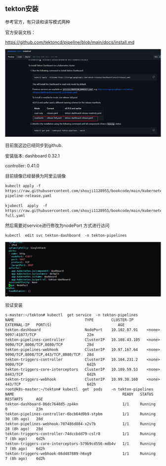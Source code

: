 ## tekton安装



参考官方，有只读和读写模式两种

官方安装文档： 

https://github.com/tektoncd/pipeline/blob/main/docs/install.md



![image-20230917235256038](images/image-20230917235256038.png)



目前我这边已经同步到github.

安装版本:   dashboard  0.32.1 

controller:  0.41.0



目前镜像已经替换为阿里云镜像

```shell
kubeclt apply -f  https://raw.githubusercontent.com/shouji1128955/bookcode/main/kubernetes/tekton/tekton-pipeline-release.yaml

kjubectl  apply  -f  https://raw.githubusercontent.com/shouji1128955/bookcode/main/kubernetes/tekton/release-full.yaml
```





然后需要对service进行修改为nodePort 方式进行访问

```shell
kubectl  edit svc tekton-dashboard  -n tekton-pipelines
```





![image-20230917235815693](images/image-20230917235815693.png)



验证安装



```shell
s-master:~/tekton# kubectl  get service  -n tekton-pipelines
NAME                                TYPE        CLUSTER-IP      EXTERNAL-IP   PORT(S)                              AGE
tekton-dashboard                    NodePort    10.102.87.91    <none>        9097:41877/TCP                       22m
tekton-pipelines-controller         ClusterIP   10.108.43.105   <none>        9090/TCP,8008/TCP,8080/TCP           28d
tekton-pipelines-webhook            ClusterIP   10.97.167.64    <none>        9090/TCP,8008/TCP,443/TCP,8080/TCP   28d
tekton-triggers-controller          ClusterIP   10.104.231.2    <none>        9000/TCP                             6d2h
tekton-triggers-core-interceptors   ClusterIP   10.109.59.53    <none>        8443/TCP                             6d2h
tekton-triggers-webhook             ClusterIP   10.99.38.160    <none>        443/TCP                              6d2h
root@k8s-master:~/tekton# kubectl  get  pods    -n tekton-pipelines
NAME                                                 READY   STATUS    RESTARTS      AGE
tekton-dashboard-86dc7648d5-zp4kn                    1/1     Running   0             23m
tekton-pipelines-controller-6bcb64d9b9-stpbm         1/1     Running   30 (8h ago)   28d
tekton-pipelines-webhook-787486d884-x2v7b            1/1     Running   28 (8h ago)   28d
tekton-triggers-controller-74dccbdd79-cslr8          1/1     Running   7 (8h ago)    6d2h
tekton-triggers-core-interceptors-579b9cd556-mdb4v   1/1     Running   7 (8h ago)    6d2h
tekton-triggers-webhook-86d487889-h6xg9              1/1     Running   7 (8h ago)    6d2h
```





